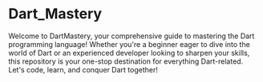 # Dart_Mastery
Welcome to DartMastery, your comprehensive guide to mastering the Dart programming language! Whether you're a beginner eager to dive into the world of Dart or an experienced developer looking to sharpen your skills, this repository is your one-stop destination for everything Dart-related. Let's code, learn, and conquer Dart together!
